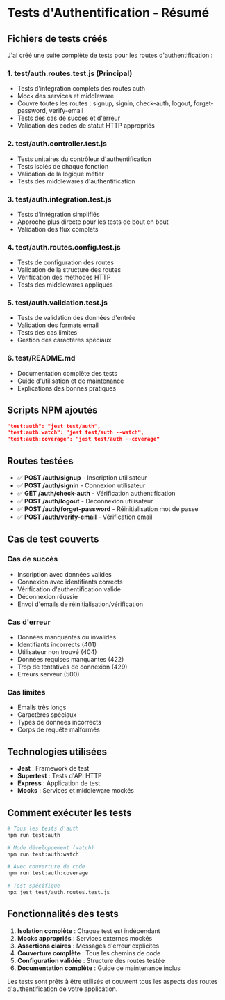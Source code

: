 # Tests d'Authentification - Résumé

## Fichiers de tests créés

J'ai créé une suite complète de tests pour les routes d'authentification :

### 1. **test/auth.routes.test.js** (Principal)
- Tests d'intégration complets des routes auth
- Mock des services et middleware
- Couvre toutes les routes : signup, signin, check-auth, logout, forget-password, verify-email
- Tests des cas de succès et d'erreur
- Validation des codes de statut HTTP appropriés

### 2. **test/auth.controller.test.js**
- Tests unitaires du contrôleur d'authentification
- Tests isolés de chaque fonction
- Validation de la logique métier
- Tests des middlewares d'authentification

### 3. **test/auth.integration.test.js**
- Tests d'intégration simplifiés
- Approche plus directe pour les tests de bout en bout
- Validation des flux complets

### 4. **test/auth.routes.config.test.js**
- Tests de configuration des routes
- Validation de la structure des routes
- Vérification des méthodes HTTP
- Tests des middlewares appliqués

### 5. **test/auth.validation.test.js**
- Tests de validation des données d'entrée
- Validation des formats email
- Tests des cas limites
- Gestion des caractères spéciaux

### 6. **test/README.md**
- Documentation complète des tests
- Guide d'utilisation et de maintenance
- Explications des bonnes pratiques

## Scripts NPM ajoutés

```json
"test:auth": "jest test/auth",
"test:auth:watch": "jest test/auth --watch",
"test:auth:coverage": "jest test/auth --coverage"
```

## Routes testées

- ✅ **POST /auth/signup** - Inscription utilisateur
- ✅ **POST /auth/signin** - Connexion utilisateur  
- ✅ **GET /auth/check-auth** - Vérification authentification
- ✅ **POST /auth/logout** - Déconnexion utilisateur
- ✅ **POST /auth/forget-password** - Réinitialisation mot de passe
- ✅ **POST /auth/verify-email** - Vérification email

## Cas de test couverts

### Cas de succès
- Inscription avec données valides
- Connexion avec identifiants corrects
- Vérification d'authentification valide
- Déconnexion réussie
- Envoi d'emails de réinitialisation/vérification

### Cas d'erreur
- Données manquantes ou invalides
- Identifiants incorrects (401)
- Utilisateur non trouvé (404)
- Données requises manquantes (422)
- Trop de tentatives de connexion (429)
- Erreurs serveur (500)

### Cas limites
- Emails très longs
- Caractères spéciaux
- Types de données incorrects
- Corps de requête malformés

## Technologies utilisées

- **Jest** : Framework de test
- **Supertest** : Tests d'API HTTP
- **Express** : Application de test
- **Mocks** : Services et middleware mockés

## Comment exécuter les tests

```bash
# Tous les tests d'auth
npm run test:auth

# Mode développement (watch)
npm run test:auth:watch

# Avec couverture de code
npm run test:auth:coverage

# Test spécifique
npx jest test/auth.routes.test.js
```

## Fonctionnalités des tests

1. **Isolation complète** : Chaque test est indépendant
2. **Mocks appropriés** : Services externes mockés
3. **Assertions claires** : Messages d'erreur explicites
4. **Couverture complète** : Tous les chemins de code
5. **Configuration validée** : Structure des routes testée
6. **Documentation complète** : Guide de maintenance inclus

Les tests sont prêts à être utilisés et couvrent tous les aspects des routes d'authentification de votre application.
